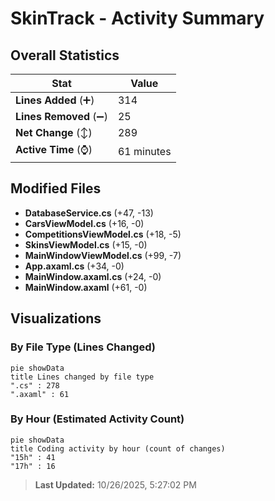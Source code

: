 # SkinTrack - Activity Summary 

## Overall Statistics

| Stat                   | Value                                                             |
| ---------------------- | ----------------------------------------------------------------- |
| **Lines Added** (➕)   | 314                                          |
| **Lines Removed** (➖) | 25                                        |
| **Net Change** (↕)    | 289                |
| **Active Time** (⌚)   | 61 minutes |


## Modified Files
- **DatabaseService.cs** (+47, -13)
- **CarsViewModel.cs** (+16, -0)
- **CompetitionsViewModel.cs** (+18, -5)
- **SkinsViewModel.cs** (+15, -0)
- **MainWindowViewModel.cs** (+99, -7)
- **App.axaml.cs** (+34, -0)
- **MainWindow.axaml.cs** (+24, -0)
- **MainWindow.axaml** (+61, -0)

## Visualizations

### By File Type (Lines Changed)

```mermaid
pie showData
title Lines changed by file type
".cs" : 278
".axaml" : 61
```

### By Hour (Estimated Activity Count)

```mermaid
pie showData
title Coding activity by hour (count of changes)
"15h" : 41
"17h" : 16
```


> **Last Updated:** 10/26/2025, 5:27:02 PM